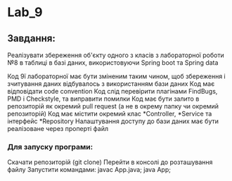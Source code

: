 # Lab_9

## Завдання:

Реалізувати збереження об'єкту одного з класів з лабораторної роботи №8 в таблиці в базі даних, використовуючи Spring boot та Spring data

Код 9ї лабораторної має бути зміненим таким чином, щоб збереження і зчитування даних відбувалось з використанням бази даних
Код має відповідати code convention
Код слід перевірити плагінами FindBugs, PMD і Checkstyle, та виправити помилки
Код має бути залито в репозиторій як окремий pull request (а не в окрему папку чи окремий репозиторій)
Код має містити окремий клас *Controller, *Service та інтерфейс *Repository
Налаштування доступу до бази даних має бути реалізоване через проперті файл


### Для запуску програми:

Скачати репозиторій (git clone)
Перейти в консолі до розташування файлу
Запустити командами:
javac App.java;
java App;
